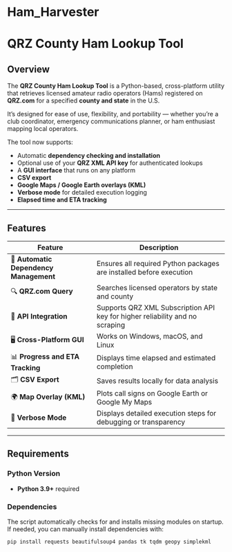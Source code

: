 # Ham_Harvester
# QRZ County Ham Lookup Tool

## Overview

The **QRZ County Ham Lookup Tool** is a Python-based, cross-platform utility that retrieves licensed amateur radio operators (Hams) registered on **QRZ.com** for a specified **county and state** in the U.S.  

It’s designed for ease of use, flexibility, and portability — whether you’re a club coordinator, emergency communications planner, or ham enthusiast mapping local operators.

The tool now supports:
- Automatic **dependency checking and installation**
- Optional use of your **QRZ XML API key** for authenticated lookups
- A **GUI interface** that runs on any platform
- **CSV export**
- **Google Maps / Google Earth overlays (KML)**
- **Verbose mode** for detailed execution logging
- **Elapsed time and ETA tracking**

---

## Features

| Feature | Description |
|----------|--------------|
| 🧰 **Automatic Dependency Management** | Ensures all required Python packages are installed before execution |
| 🔍 **QRZ.com Query** | Searches licensed operators by state and county |
| 🔑 **API Integration** | Supports QRZ XML Subscription API key for higher reliability and no scraping |
| 🖥️ **Cross-Platform GUI** | Works on Windows, macOS, and Linux |
| 📊 **Progress and ETA Tracking** | Displays time elapsed and estimated completion |
| 🗂️ **CSV Export** | Saves results locally for data analysis |
| 🌍 **Map Overlay (KML)** | Plots call signs on Google Earth or Google My Maps |
| 🧩 **Verbose Mode** | Displays detailed execution steps for debugging or transparency |

---

## Requirements

### Python Version
- **Python 3.9+** required

### Dependencies
The script automatically checks for and installs missing modules on startup.  
If needed, you can manually install dependencies with:

```bash
pip install requests beautifulsoup4 pandas tk tqdm geopy simplekml
